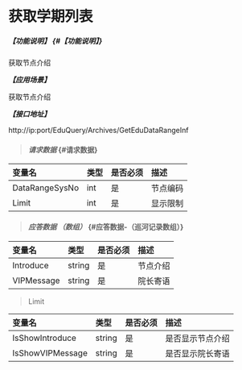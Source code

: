 # 获取学期列表

##### _【功能说明】_ {#【功能说明】}

获取节点介绍

_**【应用场景】**_

获取节点介绍

_**【接口地址】**_

http://ip:port/EduQuery/Archives/GetEduDataRangeInf

> #### _请求数据_ {#请求数据}

| 变量名 | 类型 | 是否必须 | 描述 |
| :--- | :--- | :--- | :--- |
| DataRangeSysNo| int| 是 | 节点编码 |
| Limit| int| 是 | 显示限制 |


> #### _应答数据 （数组）_ {#应答数据-（巡河记录数组）}

| 变量名 | 类型 | 是否必须 | 描述 |
| :--- | :--- | :--- | :--- |
| Introduce| string| 是 | 节点介绍 |
| VIPMessage| string| 是 | 院长寄语 |

> Limit

| 变量名 | 类型 | 是否必须 | 描述 |
| :--- | :--- | :--- | :--- |
| IsShowIntroduce| string| 是 | 是否显示节点介绍 |
| IsShowVIPMessage| string| 是 | 是否显示院长寄语 |



















